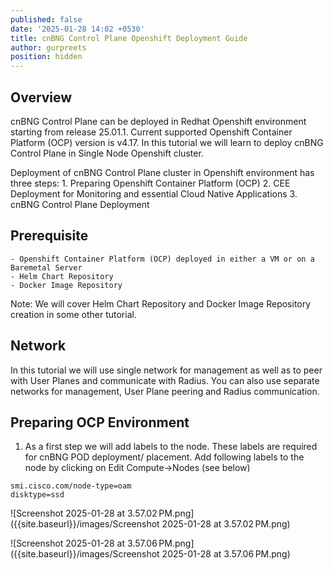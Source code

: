 ```yaml
---
published: false
date: '2025-01-28 14:02 +0530'
title: cnBNG Control Plane Openshift Deployment Guide
author: gurpreets
position: hidden
---
```

## Overview

cnBNG Control Plane can be deployed in Redhat Openshift environment starting from release 25.01.1. Current supported Openshift Container Platform (OCP) version is v4.17.  In this tutorial we will learn to deploy cnBNG Control Plane in Single Node Openshift cluster. 

Deployment of cnBNG Control Plane cluster in Openshift environment has three steps:
	1. Preparing Openshift Container Platform (OCP)
	2. CEE Deployment for Monitoring and essential Cloud Native Applications
	3. cnBNG Control Plane Deployment

## Prerequisite

	- Openshift Container Platform (OCP) deployed in either a VM or on a Baremetal Server
	- Helm Chart Repository 
	- Docker Image Repository

Note: We will cover Helm Chart Repository and Docker Image Repository creation in some other tutorial.

## Network

In this tutorial we will use single network for management as well as to peer with User Planes and communicate with Radius. You can also use separate networks for management,  User Plane peering and Radius communication.

## Preparing OCP Environment

1. As a first step we will add labels to the node. These labels are required for cnBNG POD deployment/ placement. Add following labels to the node by clicking on Edit Compute->Nodes (see below)

```
smi.cisco.com/node-type=oam
disktype=ssd
```

![Screenshot 2025-01-28 at 3.57.02 PM.png]({{site.baseurl}}/images/Screenshot 2025-01-28 at 3.57.02 PM.png)

![Screenshot 2025-01-28 at 3.57.06 PM.png]({{site.baseurl}}/images/Screenshot 2025-01-28 at 3.57.06 PM.png)




